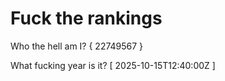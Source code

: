 # Fuck the rankings

Who the hell am I?
{ 22749567 }

What fucking year is it?
[ 2025-10-15T12:40:00Z ]
